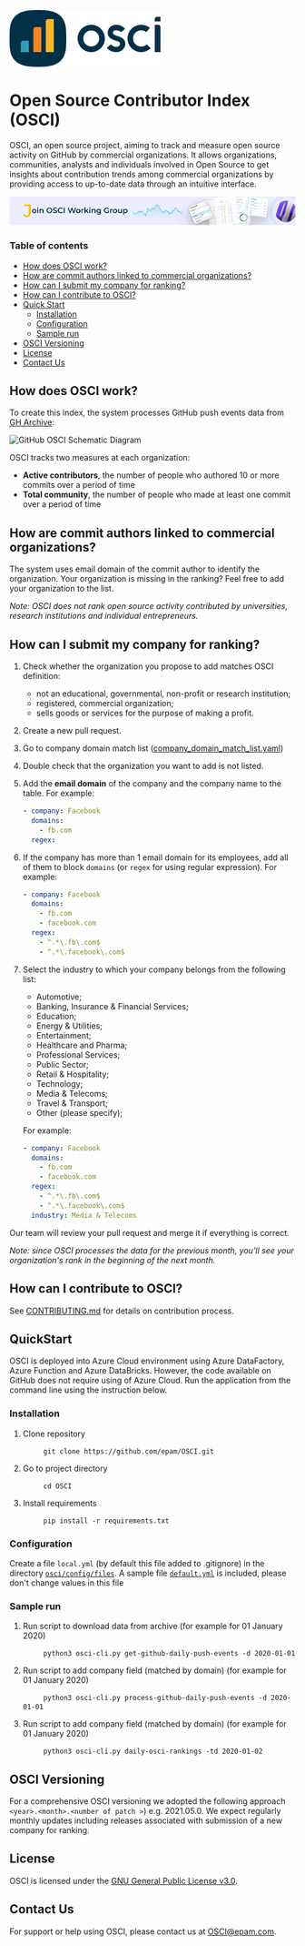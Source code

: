 ![OSCI Logo](images/OSCI_Logo.png)
# Open Source Contributor Index (OSCI)
OSCI, an open source project, aiming to track and measure open source activity on GitHub by commercial organizations. It allows organizations, communities, analysts and individuals involved in Open Source to get insights about contribution trends among commercial organizations by providing access to up-to-date data through an intuitive interface.

[![OSCI Working_Group](images/OSCI_Working_Group.png)](https://github.com/epam/osci-working-group)

### Table of contents
- [How does OSCI work?](#how-does-osci-work)
- [How are commit authors linked to commercial organizations?](#how-are-commit-authors-linked-to-commercial-organizations)
- [How can I submit my company for ranking?](#how-can-i-submit-my-company-for-ranking)
- [How can I contribute to OSCI?](#how-can-i-contribute-to-osci)
- [Quick Start](#quickstart)
  * [Installation](#installation)
  * [Configuration](#configuration)
  * [Sample run](#sample-run)
- [OSCI Versioning](#osci-versioning) 
- [License](#license)
- [Contact Us](#contacting-us)

## How does OSCI work?

To create this index, the system processes GitHub push events data from [GH Archive](https://www.gharchive.org/):

![GitHub OSCI Schematic Diagram](images/OSCI_Schematic_Architecture.png)

OSCI tracks two measures at each organization:
  -  **Active contributors**, the number of people who authored 10 or more commits over a period of time
  -  **Total community**, the number of people who made at least one commit over a period of time

## How are commit authors linked to commercial organizations?

The system uses email domain of the commit author to identify the organization. Your organization is missing in the ranking? Feel free to add your organization to the list. 

*Note: OSCI does not rank open source activity contributed by universities, research institutions and individual entrepreneurs.*

## How can I submit my company for ranking?

1) Check whether the organization you propose to add matches OSCI definition:
   - not an educational, governmental, non-profit or research institution;
   - registered, commercial organization;
   - sells goods or services for the purpose of making a profit.

1) Create a new pull request.

1) Go to company domain match list ([company_domain_match_list.yaml](osci/preprocess/match_company/company_domain_match_list.yaml))

1) Double check that the organization you want to add is not listed.

1) Add the **email domain** of the company and the company name to the table. For example:
    ```yaml
    - company: Facebook
      domains:
        - fb.com
      regex:
    ```     
1) If the company has more than 1 email domain for its employees, add all of them to block `domains` (or `regex` for using regular expression). For example:
    ```yaml
    - company: Facebook
      domains:
        - fb.com
        - facebook.com
      regex:
        - ^.*\.fb\.com$
        - ^.*\.facebook\.com$
    ```
1) Select the industry to which your company belongs from the following list:
   - Automotive;
   - Banking, Insurance & Financial Services;
   - Education;
   - Energy & Utilities;
   - Entertainment;
   - Healthcare and Pharma;
   - Professional Services;
   - Public Sector;
   - Retail & Hospitality;
   - Technology;
   - Media & Telecoms;
   - Travel & Transport;
   - Other (please specify);

   For example:
   ```yaml
   - company: Facebook
     domains:
       - fb.com
       - facebook.com
     regex:
       - ^.*\.fb\.com$
       - ^.*\.facebook\.com$
     industry: Media & Telecoms
   ```

Our team will review your pull request and merge it if everything is correct.

*Note: since OSCI processes the data for the previous month, you'll see your organization's rank in the beginning of the next month.*

## How can I contribute to OSCI?
See [CONTRIBUTING.md](CONTRIBUTING.md) for details on contribution process.

## QuickStart
OSCI is deployed into Azure Cloud environment using Azure DataFactory, Azure Function and Azure DataBricks. However, the code available on GitHub does not require using of Azure Cloud. 
Run the application from the command line using the instruction below.

### Installation
1) Clone repository
    ```shell script
         git clone https://github.com/epam/OSCI.git
    ```
1) Go to project directory
    ```shell script
         cd OSCI
    ```
1) Install requirements
    ```shell script
         pip install -r requirements.txt
   ```

### Configuration
Create a file `local.yml` (by default this file added to .gitignore) in the directory [`osci/config/files`](osci/config/files). 
A sample file [`default.yml`](osci/config/files/default.yml) is included, please don't change values in this file

### Sample run
1) Run script to download data from archive (for example for 01 January 2020)
    ```shell script
         python3 osci-cli.py get-github-daily-push-events -d 2020-01-01
    ```
1) Run script to add company field (matched by domain) (for example for 01 January 2020)
    ```shell script
         python3 osci-cli.py process-github-daily-push-events -d 2020-01-01
    ```
1) Run script to add company field (matched by domain) (for example for 01 January 2020)
    ```shell script
         python3 osci-cli.py daily-osci-rankings -td 2020-01-02
    ```

## OSCI Versioning
For a comprehensive OSCI versioning we adopted the following approach `<year>.<month>.<number of patch >`) e.g. 2021.05.0. We expect regularly monthly updates including releases associated with submission of a new company for ranking.

## License
OSCI is licensed under the [GNU General Public License v3.0](LICENSE).

## Contact Us
For support or help using OSCI, please contact us at [OSCI@epam.com](mailto:OSCI@epam.com).
